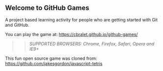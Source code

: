 ## Welcome to GitHub Games

A project based learning activity for people who are getting started with Git and GitHub.

You can play the game at: https://cbralet.github.io/github-games/

>> _*SUPPORTED BROWSERS*: Chrome, Firefox, Safari, Opera and IE9+_

This fun open source game was cloned from: https://github.com/jakesgordon/javascript-tetris
